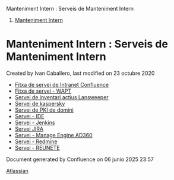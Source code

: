 Manteniment Intern : Serveis de Manteniment Intern  

1.  [Manteniment Intern](index.md)

Manteniment Intern : Serveis de Manteniment Intern
==================================================

Created by Ivan Caballero, last modified on 23 octubre 2020

*   [Fitxa de servei de Intranet Confluence](Fitxa-de-servei-de-Intranet-Confluence_15368308.md)
*   [Fitxa de servei - WAPT](Fitxa-de-servei---WAPT_15368423.md)
*   [Servei de inventari actius Lansweeper](Servei-de-inventari-actius-Lansweeper_15368398.md)
*   [Servei de kaspersky](Servei-de-kaspersky_15368383.md)
*   [Servei de PKI de domini](Servei-de-PKI-de-domini_15368369.md)
*   [Servei - IDE](Servei---IDE_15368415.md)
*   [Servei - Jenkins](Servei---Jenkins_15368418.md)
*   [Servei JIRA](Servei-JIRA_61931655.md)
*   [Servei - Manage Engine AD360](Servei---Manage-Engine-AD360_15368373.md)
*   [Servei - Redmine](Servei---Redmine_15368411.md)
*   [Servei - REUNETE](Servei---REUNETE_15368407.md)

Document generated by Confluence on 06 junio 2025 23:57

[Atlassian](http://www.atlassian.com/)